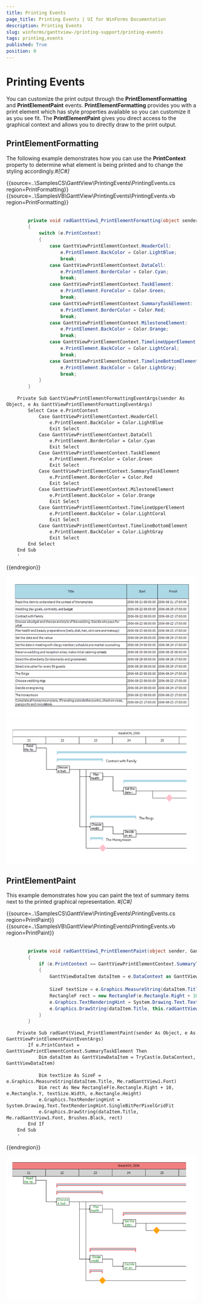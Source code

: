 ```yaml
---
title: Printing Events
page_title: Printing Events | UI for WinForms Documentation
description: Printing Events
slug: winforms/ganttview-/printing-support/printing-events
tags: printing,events
published: True
position: 0
---
```


# Printing Events



You can customize the print output through the __PrintElementFormatting__ and __PrintElementPaint__ events. __PrintElementFormatting__ provides you with a print element which has style properties available so you can customize it as you see fit. The __PrintElementPaint__ gives you direct access to the graphical context and allows you to directly draw to the print output. 

## PrintElementFormatting

The following example demonstrates how you can use the __PrintContext__ property to determine what element is being printed and to change the styling accordingly.#_[C#]_

	



{{source=..\SamplesCS\GanttView\PrintingEvents\PrintingEvents.cs region=PrintFormatting}} 
{{source=..\SamplesVB\GanttView\PrintingEvents\PrintingEvents.vb region=PrintFormatting}} 

````C#

        private void radGanttView1_PrintElementFormatting(object sender, GanttViewPrintElementFormattingEventArgs e)
        {
            switch (e.PrintContext)
            {
                case GanttViewPrintElementContext.HeaderCell:
                    e.PrintElement.BackColor = Color.LightBlue;
                    break;
                case GanttViewPrintElementContext.DataCell:
                    e.PrintElement.BorderColor = Color.Cyan;
                    break;
                case GanttViewPrintElementContext.TaskElement:
                    e.PrintElement.ForeColor = Color.Green;
                    break;
                case GanttViewPrintElementContext.SummaryTaskElement:
                    e.PrintElement.BorderColor = Color.Red;
                    break;
                case GanttViewPrintElementContext.MilestoneElement:
                    e.PrintElement.BackColor = Color.Orange;
                    break;
                case GanttViewPrintElementContext.TimelineUpperElement:
                    e.PrintElement.BackColor = Color.LightCoral;
                    break;
                case GanttViewPrintElementContext.TimelineBottomElement:
                    e.PrintElement.BackColor = Color.LightGray;
                    break;
            }
        }
````
````VB.NET
    Private Sub GanttViewPrintElementFormattingEventArgs(sender As Object, e As GanttViewPrintElementFormattingEventArgs)
        Select Case e.PrintContext
            Case GanttViewPrintElementContext.HeaderCell
                e.PrintElement.BackColor = Color.LightBlue
                Exit Select
            Case GanttViewPrintElementContext.DataCell
                e.PrintElement.BorderColor = Color.Cyan
                Exit Select
            Case GanttViewPrintElementContext.TaskElement
                e.PrintElement.ForeColor = Color.Green
                Exit Select
            Case GanttViewPrintElementContext.SummaryTaskElement
                e.PrintElement.BorderColor = Color.Red
                Exit Select
            Case GanttViewPrintElementContext.MilestoneElement
                e.PrintElement.BackColor = Color.Orange
                Exit Select
            Case GanttViewPrintElementContext.TimelineUpperElement
                e.PrintElement.BackColor = Color.LightCoral
                Exit Select
            Case GanttViewPrintElementContext.TimelineBottomElement
                e.PrintElement.BackColor = Color.LightGray
                Exit Select
        End Select
    End Sub
    '
````

{{endregion}} 


![ganttview-printing-printing-events 001](images/ganttview-printing-printing-events001.png)![ganttview-printing-printing-events 002](images/ganttview-printing-printing-events002.png)

## PrintElementPaint

This example demonstrates how you can paint the text of summary items next to the printed graphical representation.
        #_[C#]_

	



{{source=..\SamplesCS\GanttView\PrintingEvents\PrintingEvents.cs region=PrintPaint}} 
{{source=..\SamplesVB\GanttView\PrintingEvents\PrintingEvents.vb region=PrintPaint}} 

````C#

        private void radGanttView1_PrintElementPaint(object sender, GanttViewPrintElementPaintEventArgs e)
        {
            if (e.PrintContext == GanttViewPrintElementContext.SummaryTaskElement)
            {
                GanttViewDataItem dataItem = e.DataContext as GanttViewDataItem;

                SizeF textSize = e.Graphics.MeasureString(dataItem.Title, this.radGanttView1.Font);
                RectangleF rect = new RectangleF(e.Rectangle.Right + 10, e.Rectangle.Y, textSize.Width, e.Rectangle.Height);
                e.Graphics.TextRenderingHint = System.Drawing.Text.TextRenderingHint.SingleBitPerPixelGridFit;
                e.Graphics.DrawString(dataItem.Title, this.radGanttView1.Font, Brushes.Black, rect);
            }
        }
````
````VB.NET
    Private Sub radGanttView1_PrintElementPaint(sender As Object, e As GanttViewPrintElementPaintEventArgs)
        If e.PrintContext = GanttViewPrintElementContext.SummaryTaskElement Then
            Dim dataItem As GanttViewDataItem = TryCast(e.DataContext, GanttViewDataItem)

            Dim textSize As SizeF = e.Graphics.MeasureString(dataItem.Title, Me.radGanttView1.Font)
            Dim rect As New RectangleF(e.Rectangle.Right + 10, e.Rectangle.Y, textSize.Width, e.Rectangle.Height)
            e.Graphics.TextRenderingHint = System.Drawing.Text.TextRenderingHint.SingleBitPerPixelGridFit
            e.Graphics.DrawString(dataItem.Title, Me.radGanttView1.Font, Brushes.Black, rect)
        End If
    End Sub
    '
````

{{endregion}} 


![ganttview-printing-printing-events 003](images/ganttview-printing-printing-events003.png)
